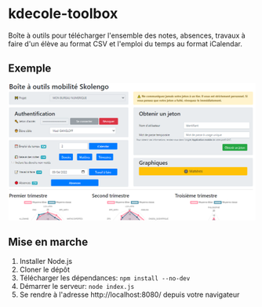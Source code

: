 # kdecole-toolbox
Boîte à outils pour télécharger l'ensemble des notes, absences, travaux à faire d'un élève au format CSV et l'emploi du temps au format iCalendar.

## Exemple
![Dashboard](doc/dashboard.png)

## Mise en marche

1. Installer Node.js
2. Cloner le dépôt
3. Télécharger les dépendances: `npm install --no-dev`
4. Démarrer le serveur: `node index.js`
5. Se rendre à l'adresse http://localhost:8080/ depuis votre navigateur
